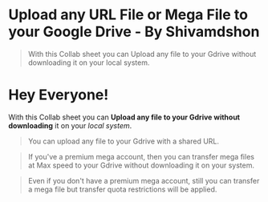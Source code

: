 # Upload any URL File or Mega File to your Google Drive - By Shivamdshon

> With this Collab sheet you can Upload any file to your Gdrive without downloading it on your local system.

# Hey Everyone!

With this Collab sheet you can **Upload any file to your Gdrive without downloading** it on your *local system*.

> You can upload any file to your Gdrive with a shared URL.
 
> If you've a premium mega account, then you can transfer mega files at Max speed to your Gdrive without downloading it on your system.

> Even if you don't have a premium mega account, still you can transfer a mega file but transfer quota restrictions will be applied.
